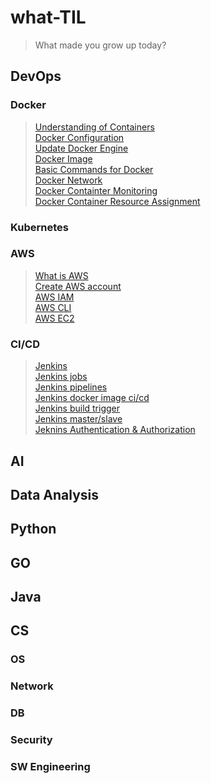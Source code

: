 # what-TIL
> What made you grow up today?
## DevOps
### Docker
> [Understanding of Containers](/DevOps/Docker/understanding_of_containers.md)      
[Docker Configuration](/DevOps/Docker/configuration_Docker.md)      
[Update Docker Engine](/DevOps/Docker/update_docker_engine.md)      
[Docker Image](/DevOps/Docker/manage_docker_image.md)   
[Basic Commands for Docker](/DevOps/Docker/basic_commands_for_docker.md)    
[Docker Network](/DevOps/Docker/docker_network.md)      
[Docker Containter Monitoring](/DevOps/Docker/container_monitoring.md)     
[Docker Container Resource Assignment](/DevOps/Docker/control_resource_of_container.md)      

### Kubernetes
### AWS
   > [What is AWS](/DevOps/AWS/What_is_AWS.md)     
   [Create AWS account](/DevOps/AWS/Create_AWS_account.md)     
   [AWS IAM](/DevOps/AWS/IAM.md)    
   [AWS CLI](/DevOps/AWS/AWS_CLI.md)    
   [AWS EC2](/DevOps/AWS/EC2.md)    

### CI/CD
   > [Jenkins](/DevOps/CICD/Jenkins.md)     
   [Jenkins jobs](/DevOps/CICD/Jenkins_jobs.md)     
   [Jenkins pipelines](/DevOps/CICD/Jenkins_pipelines.md)   
   [Jenkins docker image ci/cd](/DevOps/CICD/Jenkins_docker_cicd.md)        
   [Jenkins build trigger](/DevOps/CICD/Jenkins_build_trigger.md)       
   [Jenkins master/slave](/DevOps/CICD/Jenkins_master_slave.md)     
   [Jeknins Authentication & Authorization](/DevOps/CICD/Jenkins_authentication_authorization.md)       
## AI

## Data Analysis

## Python
   
## GO

## Java

## CS
### OS
### Network
### DB
### Security
### SW Engineering
### 